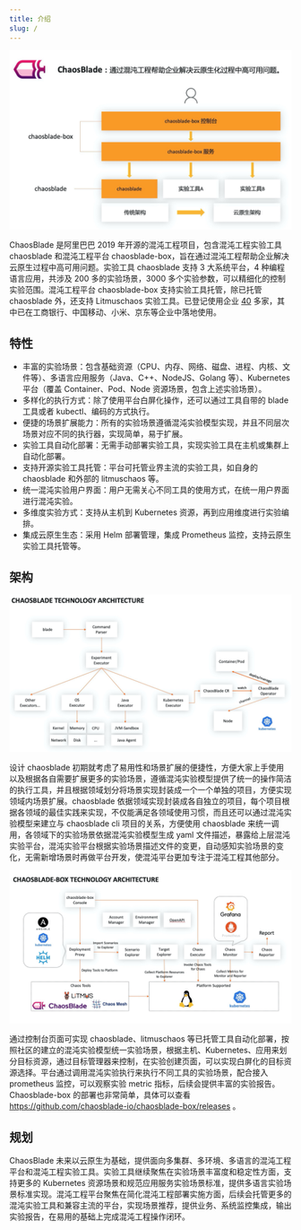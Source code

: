```yaml
---
title: 介绍
slug: / 
---
```


![](/img/zh/zh-overview.jpg)

ChaosBlade 是阿里巴巴 2019 年开源的混沌工程项目，包含混沌工程实验工具 chaosblade 和混沌工程平台 chaosblade-box，旨在通过混沌工程帮助企业解决云原生过程中高可用问题。实验工具 chaosblade 支持 3 大系统平台，4 种编程语言应用，共涉及 200 多的实验场景，3000 多个实验参数，可以精细化的控制实验范围。混沌工程平台 chaosblade-box 支持实验工具托管，除已托管 chaosblade 外，还支持 Litmuschaos 实验工具。已登记使用企业 [40](https://github.com/chaosblade-io/chaosblade/issues/32) 多家，其中已在工商银行、中国移动、小米、京东等企业中落地使用。

## 特性

* 丰富的实验场景：包含基础资源（CPU、内存、网络、磁盘、进程、内核、文件等）、多语言应用服务（Java、C++、NodeJS、Golang 等）、Kubernetes 平台（覆盖 Container、Pod、Node 资源场景，包含上述实验场景）。
* 多样化的执行方式：除了使用平台白屏化操作，还可以通过工具自带的 blade 工具或者 kubectl、编码的方式执行。
* 便捷的场景扩展能力：所有的实验场景遵循混沌实验模型实现，并且不同层次场景对应不同的执行器，实现简单，易于扩展。
* 实验工具自动化部署：无需手动部署实验工具，实现实验工具在主机或集群上自动化部署。
* 支持开源实验工具托管：平台可托管业界主流的实验工具，如自身的 chaosblade 和外部的 litmuschaos 等。
* 统一混沌实验用户界面：用户无需关心不同工具的使用方式，在统一用户界面进行混沌实验。
* 多维度实验方式：支持从主机到 Kubernetes 资源，再到应用维度进行实验编排。
* 集成云原生生态：采用 Helm 部署管理，集成 Prometheus 监控，支持云原生实验工具托管等。

## 架构

![](/img/zh/zh-architecture.jpg)

设计 chaosblade 初期就考虑了易用性和场景扩展的便捷性，方便大家上手使用以及根据各自需要扩展更多的实验场景，遵循混沌实验模型提供了统一的操作简洁的执行工具，并且根据领域划分将场景实现封装成一个一个单独的项目，方便实现领域内场景扩展。chaosblade 依据领域实现封装成各自独立的项目，每个项目根据各领域的最佳实践来实现，不仅能满足各领域使用习惯，而且还可以通过混沌实验模型来建立与 chaosblade cli 项目的关系，方便使用 chaosblade 来统一调用，各领域下的实验场景依据混沌实验模型生成 yaml 文件描述，暴露给上层混沌实验平台，混沌实验平台根据实验场景描述文件的变更，自动感知实验场景的变化，无需新增场景时再做平台开发，使混沌平台更加专注于混沌工程其他部分。

![](/img/zh/zh-chaosblade-box.jpg)

通过控制台页面可实现 chaosblade、litmuschaos 等已托管工具自动化部署，按照社区的建立的混沌实验模型统一实验场景，根据主机、Kubernetes、应用来划分目标资源，通过目标管理器来控制，在实验创建页面，可以实现白屏化的目标资源选择。平台通过调用混沌实验执行来执行不同工具的实验场景，配合接入 prometheus 监控，可以观察实验 metric 指标，后续会提供丰富的实验报告。Chaosblade-box 的部署也非常简单，具体可以查看 https://github.com/chaosblade-io/chaosblade-box/releases 。

## 规划

ChaosBlade 未来以云原生为基础，提供面向多集群、多环境、多语言的混沌工程平台和混沌工程实验工具。实验工具继续聚焦在实验场景丰富度和稳定性方面，支持更多的 Kubernetes 资源场景和规范应用服务实验场景标准，提供多语言实验场景标准实现。混沌工程平台聚焦在简化混沌工程部署实施方面，后续会托管更多的混沌实验工具和兼容主流的平台，实现场景推荐，提供业务、系统监控集成，输出实验报告，在易用的基础上完成混沌工程操作闭环。
